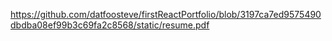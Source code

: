 https://github.com/datfoosteve/firstReactPortfolio/blob/3197ca7ed9575490dbdba08ef99b3c69fa2c8568/static/resume.pdf
